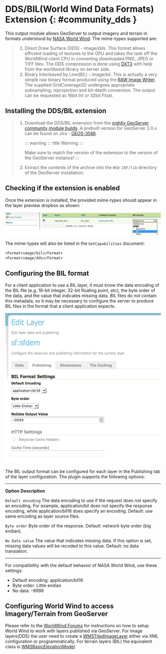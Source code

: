 # DDS/BIL(World Wind Data Formats) Extension {: #community_dds }

This output module allows GeoServer to output imagery and terrain in formats understood by [NASA World Wind](http://worldwind.arc.nasa.gov/java/). The mime-types supported are:

> 1.  Direct Draw Surface (DDS) - image/dds. This format allows efficient loading of textures to the GPU and takes the task off the WorldWind client CPU in converting downloaded PNG, JPEG or TIFF tiles. The DDS compression is done using [DXT3](http://en.wikipedia.org/wiki/S3_Texture_Compression) with help from the worldwind library on server side.
> 2.  Binary Interleaved by Line(BIL) - image/bil. This is actually a very simple raw binary format produced using the [RAW Image Writer](http://www.java2s.com/Open-Source/Java-Document/6.0-JDK-Modules/Java-Advanced-Imaging/com/sun/media/imageioimpl/plugins/raw/RawImageWriterSpi.java.java-doc.htm). The supplied GridCoverage2D undergoes appropriate subsampling, reprojection and bit-depth conversion. The output can be requested as 16bit Int or 32bit Float.

## Installing the DDS/BIL extension

> 1.  Download the DDS/BIL extension from the [nightly GeoServer community module builds](https://build.geoserver.org/geoserver/main/community-latest/). A prebuilt version for GeoServer 2.0.x can be found on Jira - [GEOS-3586](https://osgeo-org.atlassian.net/browse/GEOS-3586).
>
>     ::: warning
>     ::: title
>     Warning
>     :::
>
>     Make sure to match the version of the extension to the version of the GeoServer instance!
>     :::
>
> 2.  Extract the contents of the archive into the `WEB-INF/lib` directory of the GeoServer installation.

## Checking if the extension is enabled

Once the extension is installed, the provided mime-types should appear in the layer preview dropbox as shown:

![](images/bil_dds.jpg)

The mime-types will also be listed in the `GetCapabilities` document:

    <Format>image/bil</Format>
    <Format>image/dds</Format>

## Configuring the BIL format

For a client application to use a BIL layer, it must know the data encoding of the BIL file (e.g. 16-bit integer, 32-bit floating point, etc), the byte order of the data, and the value that indicates missing data. BIL files do not contain this metadata, so it may be necessary to configure the server to produce BIL files in the format that a client application expects.

![](images/bil_config.png)

The BIL output format can be configured for each layer in the Publishing tab of the layer configuration. The plugin supports the following options:

  ----------------------------------- ------------------------------------------------------------------------------------------------------------------------------------------------------------------------------------------------------------------------------------------------
  **Option**                          **Description**

  `Default encoding`                  The data encoding to use if the request does not specify an encoding. For example, application/bil does not specify the response encoding, while application/bil16 does specify an encoding. Default: use same encoding as layer source files.

  `Byte order`                        Byte order of the response. Default: network byte order (big endian).

  `No Data value`                     The value that indicates missing data. If this option is set, missing data values will be recoded to this value. Default: no data translation.
  ----------------------------------- ------------------------------------------------------------------------------------------------------------------------------------------------------------------------------------------------------------------------------------------------

For compatibility with the default behavior of NASA World Wind, use these settings:

-   Default encoding: application/bil16
-   Byte order: Little endian
-   No data: -9999

## Configuring World Wind to access Imagery/Terrain from GeoServer

Please refer to the [WorldWind Forums](http://forum.worldwindcentral.com/index.php) for instructions on how to setup World Wind to work with layers published via GeoServer. For image layers(DDS) the user need to create a [WMSTiledImageLayer](http://builds.worldwind.arc.nasa.gov/releases/docs/latest/api/gov/nasa/worldwind/wms/WMSTiledImageLayer.html) either via XML configuration or programmatically. For terrain layers (BIL) the equivalent class is [WMSBasicElevationModel](http://builds.worldwind.arc.nasa.gov/releases/docs/latest/api/gov/nasa/worldwind/terrain/WMSBasicElevationModel.html).

